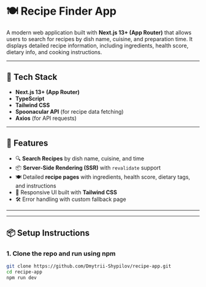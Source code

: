 # 🍽️ Recipe Finder App

A modern web application built with **Next.js 13+ (App Router)** that allows users to search for recipes by dish name, cuisine, and preparation time. It displays detailed recipe information, including ingredients, health score, dietary info, and cooking instructions.

---

## 🔧 Tech Stack

- **Next.js 13+ (App Router)**
- **TypeScript**
- **Tailwind CSS**
- **Spoonacular API** (for recipe data fetching)
- **Axios** (for API requests)

---

## 🚀 Features

- 🔍 **Search Recipes** by dish name, cuisine, and time
- 📦 **Server-Side Rendering (SSR)** with `revalidate` support
- 🍽️ Detailed **recipe pages** with ingredients, health score, dietary tags, and instructions
- 🧪 Responsive UI built with **Tailwind CSS**
- 🛠️ Error handling with custom fallback page

---


---

## 📦 Setup Instructions

### 1. Clone the repo and run using npm

```bash
git clone https://github.com/Dmytrii-Shypilov/recipe-app.git
cd recipe-app
npm run dev




